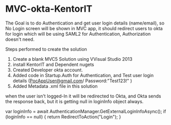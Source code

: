 # MVC-okta-KentorIT
The Goal is to do Authentication and get user login details (name/email), so No Login screen will be shown in MVC app, it should redirect users to okta for login which will be using SAML2 for Authentication, Authorization doesn't need.

Steps performed to create the solution

1) Create a blank MVC5 Solution using VVisual Studio 2013
2) install KentorIT and Dependent nugets
3) Created Developer okta account.
4) Added code in Startup.Auth for Authentication, and Test user login details (PocAppUser@gmail.com/ Password:"Test123!" )
5) Added Metadata .xml file in this solution 

when the user isn't logged-In it will be redirected to Okta, and Okta sends the response back, but it is getting null in loginInfo object always.

 var loginInfo = await AuthenticationManager.GetExternalLoginInfoAsync();
        if (loginInfo == null)
        {
            return RedirectToAction("Login");
        }


